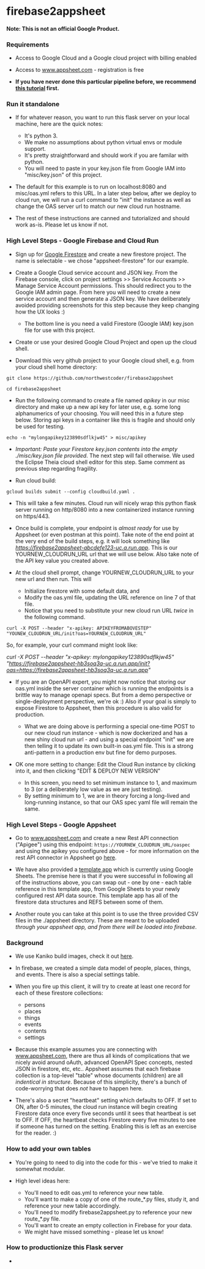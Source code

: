 # firebase2appsheet

#### Note: This is not an official Google Product.

### Requirements

- Access to Google Cloud and a Google cloud project with billing enabled
- Access to www.appsheet.com - registration is free

- **If you have never done this particular pipeline before, we recommend [this tutorial](https://cloud.google.com/community/tutorials/building-flask-api-with-cloud-firestore-and-deploying-to-cloud-run) first.**

### Run it standalone

- If for whatever reason, you want to run this flask server on your local machine, here are the quick notes:
	- It's python 3.
	- We make no assumptions about python virtual envs or module support.
	- It's pretty straightforward and should work if you are familar with python.
	- You will need to paste in your key.json file from Google IAM into "misc/key.json" of this project.

- The default for this example is to run on localhost:8080 and misc/oas.yml refers to this URL. In a later step below, after we deploy to cloud run, we will run a curl command to "init" the instance as well as change the OAS server url to match our new cloud run hostname.

- The rest of these instructions are canned and tutorialized and should work as-is. Please let us know if not.

### High Level Steps - Google Firebase and Cloud Run

- Sign up for [Google Firestore](https://firebase.google.com/) and create a new firestore project. The name is selectable - we chose "appsheet-firestore" for our example.

- Create a Google Cloud service account and JSON key. From the Firebase console, click on project settings >> Service Accounts >> Manage Service Account permissions. This should redirect you to the Google IAM admin page. From here you will need to create a new service account and then generate a JSON key. We have deliberately avoided providing screenshots for this step because they keep changing how the UX looks :) 

	- The bottom line is you need a valid Firestore (Google IAM) key.json file for use with this project.

- Create or use your desired Google Cloud Project and open up the cloud shell.

- Download this very github project to your Google cloud shell, e.g. from your cloud shell home directory:

`git clone https://github.com/northwestcoder/firebase2appsheet`

`cd firebase2appsheet`

- Run the following command to create a file named *apikey* in our misc directory and make up a new api key for later use, e.g. some long alphanumerics of your choosing. You will need this in a future step below. Storing api keys in a container like this is fragile and should only be used for testing.

`echo -n "mylongapikey123890sdflkjw45" > misc/apikey`

- *Important: Paste your Firestore key.json contents into the empty ./misc/key.json file provided*. The next step will fail otherwise. We used the Eclipse Theia cloud shell editor for this step. Same comment as previous step regarding fragility.

- Run cloud build:

`gcloud builds submit --config cloudbuild.yaml .`

- This will take a few minutes. Cloud run will nicely wrap this python flask server running on http/8080 into a new containerized instance running on https/443.

- Once build is complete, your endpoint is *almost ready* for use by Appsheet (or even postman at this point). Take note of the end point at the very end of the build steps, e.g. it will look something like *https://firebase2appsheet-abcdefe123-uc.a.run.app*. This is our YOURNEW_CLOUDRUN_URL url that we will use below. Also take note of the API key value you created above. 

- At the cloud shell prompt, change YOURNEW_CLOUDRUN_URL to your new url and then run. This will
	- Initialize firestore with some default data, and
	- Modify the oas.yml file, updating the URL reference on line 7 of that file.
	- Notice that you need to substitute your new cloud run URL *twice* in the following command.

`curl -X POST --header "x-apikey: APIKEYFROMABOVESTEP" "YOUNEW_CLOUDRUN_URL/init?oas=YOURNEW_CLOUDRUN_URL"`

So, for example, your curl command might look like:

*curl -X POST --header "x-apikey: mylongapikey123890sdflkjw45" "https://firebase2appsheet-hb3soq3q-uc.a.run.app/init?oas=https://firebase2appsheet-hb3soq3q-uc.a.run.app"*

- If you are an OpenAPI expert, you might now notice that storing our oas.yml inside the server container which is running the endpoints is a brittle way to manage openapi specs. But from a demo perspective or single-deployment perspective, we're ok :) Also if your goal is simply to expose Firestore to Appsheet, then this procedure is also valid for production. 

	- What we are doing above is performing a special one-time POST to our new cloud run instance - which is now dockerized and has a new shiny cloud run url - and using a special endpoint "init" we are then telling it to update its own built-in oas.yml file. This is a strong anti-pattern in a production env but fine for demo purposes.

- OK one more setting to change: Edit the Cloud Run instance by clicking into it, and then clicking "EDIT & DEPLOY NEW VERSION"
	- In this screen, you need to set minimum instance to 1, and maximum to 3 (or a deliberately low value as we are just testing).
	- By setting minimum to 1, we are in theory forcing a long-lived and long-running instance, so that our OAS spec yaml file will remain the same.

### High Level Steps - Google Appsheet

- Go to www.appsheet.com and create a new Rest API connection ("Apigee") using this endpoint: `https://YOURNEW_CLOUDRUN_URL/oaspec` and using the apikey you configured above - for more information on the rest API connector in Appsheet go [here](https://help.appsheet.com/en/articles/4438873-apigee-data-source).

- We have also provided a [template app](https://www.appsheet.com/samples/Companion-app-for-a-github-project-See-About--More-Information?appGuidString=4615279d-6ace-4adb-8eda-241bdf692bdc) which is currently using Google Sheets. The premise here is that if you were successful in following all of the instructions above, you can swap out - one by one - each table reference in this template app, from Google Sheets to your newly configured rest API data source. This template app has all of the firestore data structures and REFS between some of them.

- Another route you can take at this point is to use the three provided CSV files in the ./appsheet directory. These are meant to be uploaded *through your appsheet app, and from there will be loaded into firebase*.

### Background

- We use Kaniko build images, check it out [here](https://github.com/GoogleContainerTools/kaniko#kaniko---build-images-in-kubernetes).

- In firebase, we created a simple data model of people, places, things, and events. There is also a special settings table.

- When you fire up this client, it will try to create at least one record for each of these firestore collections:

	- persons
	- places
	- things
	- events
	- contents
	- settings

- Because this example assumes you are connecting with www.appsheet.com, there are thus all kinds of complications that we nicely avoid around oAuth, advanced OpenAPI Spec concepts, nested JSON in firestore, etc, etc.. Appsheet assumes that each firebase collection is a top-level "table" whose documents (children) are all *indentical in structure*. Because of this simplicity, there's a bunch of code-worrying that does *not* have to happen here.

- There's also a secret "heartbeat" setting which defaults to OFF. If set to ON, after 0-5 minutes, the cloud run instance will begin creating Firestore data once every five seconds until it sees that heartbeat is set to OFF. If OFF, the heartbeat checks Firestore every five minutes to see if someone has turned on the setting. Enabling this is left as an exercise for the reader. :)

### How to add your own tables

- You're going to need to dig into the code for this - we've tried to make it somewhat modular. 

- High level ideas here:

	- You'll need to edit oas.yml to reference your new table.
	- You'll want to make a copy of one of the route_*.py files, study it, and reference your new table accordingly.
	- You'll need to modify firebase2appsheet.py to reference your new route_*.py file.
	- You'll want to create an empty collection in Firebase for your data.
	- We might have missed something - please let us know!

### How to productionize this Flask server

- 




